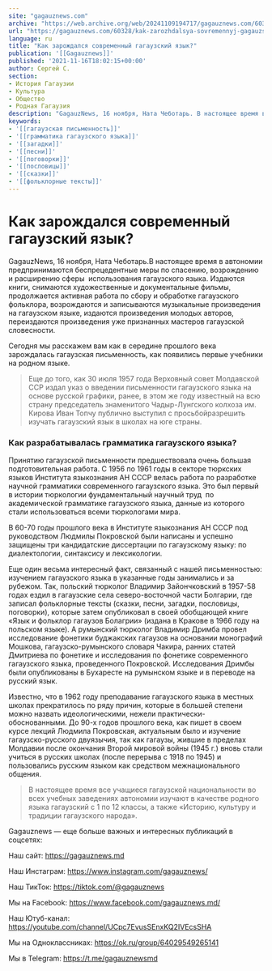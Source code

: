 ```yaml
---
site: "gagauznews.com"
archive: "https://web.archive.org/web/20241109194717/gagauznews.com/60328/kak-zarozhdalsya-sovremennyj-gagauzskij-yazyk.html"
url: "https://gagauznews.com/60328/kak-zarozhdalsya-sovremennyj-gagauzskij-yazyk.html"
language: ru
title: "Как зарождался современный гагаузский язык?"
publication: '[[Gagauznews]]'
published: '2021-11-16T18:02:15+00:00'
author: Сергей С.
section:
- История Гагаузии
- Культура
- Общество
- Родная Гагаузия
description: "GagauzNews, 16 ноября, Ната Чеботарь. В настоящее время в автономии предпринимаются беспрецедентные меры по спасению, возрождению и расширению сферы использования гагаузского языка. Издаются книги, снимаются художественные и документальные фильмы, продолжается активная работа по сбору и обработке гагаузского фольклора, возрождаются и записываются музыкальные произведения на гагаузском языке, издаются произведения молодых авторов, переиздаются произведения уже признанных мастеров гагаузской словесности. Сегодня мы расскажем вам как в середине прошлого века зарождалась гагаузская письменность, как появились первые учебники на родном языке. Еще до того, как 30 июля 1957 года Верховный совет Молдавской ССР издал указ о введении письменности гагаузского языка на основе русской графики, ранее, […]"
keywords:
- '[[гагаузская письменность]]'
- '[[грамматика гагаузского языка]]'
- '[[загадки]]'
- '[[песни]]'
- '[[поговорки]]'
- '[[пословицы]]'
- '[[сказки]]'
- '[[фольклорные тексты]]'
---
```


# Как зарождался современный гагаузский язык?

GagauzNews, 16 ноября, Ната Чеботарь.В настоящее время в автономии предпринимаются беспрецедентные меры по спасению, возрождению и расширению сферы  использования гагаузского языка. Издаются книги, снимаются художественные и документальные фильмы, продолжается активная работа по сбору и обработке гагаузского фольклора, возрождаются и записываются музыкальные произведения на гагаузском языке, издаются произведения молодых авторов, переиздаются произведения уже признанных мастеров гагаузской словесности.

Сегодня мы расскажем вам как в середине прошлого века зарождалась гагаузская письменность, как появились первые учебники на родном языке.

> Еще до того, как 30 июля 1957 года Верховный совет Молдавской ССР издал указ о введении письменности гагаузского языка на основе русской графики, ранее, в этом же году известный на всю страну председатель знаменитого Чадыр-Лунгского колхоза им. Кирова Иван Топчу публично выступил с просьбойразрешить изучать гагаузский язык в школах на юге страны.

### Как разрабатывалась грамматика гагаузского языка?

Принятию гагаузской письменности предшествовала очень большая подготовительная работа. С 1956 по 1961 годы в секторе тюркских языков Института языкознания АН СССР велась работа по разработке научной грамматики современного гагаузского языка. Это был первый в истории тюркологии фундаментальный научный труд  по академической грамматике гагаузского языка, данные из которого стали использоваться всеми тюркологами мира.

В 60-70 годы прошлого века в Институте языкознания АН СССР под руководством Людмилы Покровской были написаны и успешно защищены три кандидатские диссертации по гагаузскому языку: по диалектологии, синтаксису и лексикологии.

Еще один весьма интересный факт, связанный с нашей письменностью: изучением гагаузского языка в указанные годы занимались и за рубежом. Так, польский тюрколог Владимир Зайончковский в 1957-58 годах ездил в гагаузские села северо-восточной части Болгарии, где записал фольклорные тексты (сказки, песни, загадки, пословицы, поговорки), которые затем опубликовал в своей обобщающей книге «Язык и фольклор гагаузов Болагрии» (издана в Кракове в 1966 году на польском языке). А румынский тюрколог Владимир Дримба провел исследование фонетики буджакских гагаузов на основании монографий Мошкова, гагаузско-румынского словаря Чакира, ранних статей Дмитриева по фонетике и исследования по фонетике современного гагаузского языка, проведенного Покровской. Исследования Дримбы были опубликованы в Бухаресте на румынском языке и в переводе на русский язык.

Известно, что в 1962 году преподавание гагаузского языка в местных школах прекратилось по ряду причин, которые в большей степени можно назвать идеологическими, нежели практически-обоснованными. До 90-х годов прошлого века, как пишет в своем курсе лекций Людмила Покровская, актуальным было и изучение гагаузско-русского двуязычия, так как гагаузы, жившие в пределах Молдавии после окончания Второй мировой войны (1945 г.) вновь стали учиться в русских школах (после перерыва с 1918 по 1945) и пользовались русским языком как средством межнационального общения.

> В настоящее время все учащиеся гагаузской национальности во всех учебных заведениях автономии изучают в качестве родного языка гагаузский с 1 по 12 классы, а также «Историю, культуру и традиции гагаузского народа».

Gagauznews — еще больше важных и интересных публикаций в соцсетях:

Наш сайт: https://gagauznews.md

Наш Инстаграм: https://www.instagram.com/gagauznews/

Наш ТикТок: https://tiktok.com/@gagauznews

Мы на Facebook: https://www.facebook.com/gagauznews.md/

Наш Ютуб-канал: https://youtube.com/channel/UCpc7EvusSEnxKQ2IVEcsSHA

Мы на Oдноклассниках: https://ok.ru/group/64029549265141

Мы в Telegram: https://t.me/gagauznewsmd
